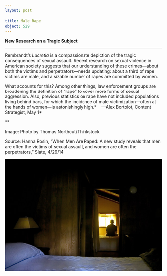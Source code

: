 ```yaml
---
layout: post

title: Male Rape
object: 529
---
```

**New Research on a Tragic Subject**

****

Rembrandt’s *Lucretia* is a compassionate depiction of the tragic consequences of sexual assault. Recent research on sexual violence in American society suggests that our understanding of these crimes—about both the victims and perpetrators—needs updating: about a third of rape victims are male, and a sizable number of rapes are committed by women.  

What accounts for this? Among other things, law enforcement groups are broadening the definition of “rape” to cover more forms of sexual aggression. Also, previous statistics on rape have not included populations living behind bars, for which the incidence of male victimization—often at the hands of women—is astonishingly high.*    —Alex Bortolot, Content Strategist, May 1*

**

Image: Photo by Thomas Northcut/Thinkstock

Source: Hanna Rosin, “When Men Are Raped: A new study reveals that men are often the victims of sexual assault, and women are often the perpetrators,” Slate, 4/29/14

![](../images/14-05-01_34.19_MaleRapeDRAFT-1.jpeg)
